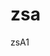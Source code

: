 # zsa
zsA1

<!doctype html><html><head><meta charset="utf-8"/><link rel="icon" type="image/svg" href="/logo.svg"/><meta name="viewport" content="width=device-width,initial-scale=1,maximum-scale=1,user-scalable=no"/><script src="https://www.recaptcha.net/recaptcha/api.js?hl=en" async defer="defer"></script><meta http-equiv="X-UA-Compatible" content="IE=Edge"/><title>Coresky | Vote, Earn Airdrops, and Launch Meme Coins on Web3</title><meta name="description" content="Discover Coresky — a Web3 meme token incubation platform. Create and vote for meme coins, earn $CSKY airdrops, and help launch the next viral meme project."/><meta name="keywords" content="Coresky,Meme,Launchpad,Meme Token Launchpad, Meme Crypto Launch Platform,BSC,ETH,SOL"/><meta property="twitter:card" content="summary_large_image"/><meta property="twitter:image" content="https://image.coresky.com/twitter_share.jpg"/><meta property="twitter:title" content="Coresky---Breaking the Boundaries of NFTs"/><script async src="https://www.googletagmanager.com/gtag/js?id=G-65K8PCKDGS"></script><script>window.dataLayer = window.dataLayer || [];
  @font-face {
    font-family: 'Orbitron';
    src: url('/fonts/Orbitron/static/Orbitron-Bold.ttf') format('truetype');
    font-weight: bold;
  }
  font-family: 'Orbitron';
    src: url('/fonts/Orbitron/static/Orbitron-Bold.ttf') format('truetype');
    font-weight: bold;
    font-family: 'Orbitron';
    src: url('/fonts/Orbitron/static/Orbitron-Bold.ttf') format('truetype');
    font-weight: bold;
  }
  font-family: 'Orbitron';
    src: url('/fonts/Orbitron/static/Orbitron-Bold.ttf') format('truetype');
    font-weight: bold;
  }
   
      
      gtag('js', new Date());
      gtag('config', 'G-65K8PCKDGS');</script><script src="https://unpkg.com/vconsole@3.15.1/dist/vconsole.min.js"></script><script>function getQueryString(name) {
        var reg = new RegExp('(^|&)' + name + '=([^&]*)(&|$)', 'i');
        var r = window.location.search.substr(1).match(reg);
        if (r != null) {
          return unescape(r[2]);
        }
        return null;
            gtag('config', 'G-65K8PCKDGS');</script><script src="https://unpkg.com/vconsole@3.15.1/dist/vconsole.min.js"></script><script>function getQueryString(name) {
        var reg = new RegExp('(^|&)' + name + '=([^&]*)(&|$)', 'i');
        var r = window.location.search.substr(1).match(reg);
        if (r != null) {
          return unescape(r[2]);
        }
        return null;
      }
      if (getQueryString('vc') === '1') {
        var vConsole = new window.VConsole();
      }</script><link href="https://fonts.googleapis.com/css2?family=Barlow:wght@400;500;600&display=swap" rel="stylesheet"/><style>@font-face {
        font-family: 'Orbitron';
        src: url('/fonts/Orbitron/static/Orbitron-Regular.ttf') format('truetype');
        font-weight: normal;
      }

      @font-face {
        font-family: 'Orbitron';
        src: url('/fonts/Orbitron/static/Orbitron-Bold.ttf') format('truetype');
        font-weight: bold;
      }

      @font-face {
        font-family: 'Orbitron';
        src: url('/fonts/Orbitron/Orbitron-VariableFont_wght.ttf') format('truetype');
        font-weight: 1 999;
      }

      @font-face {
        font-family: 'Roboto';
        font-style: normal;
        font-weight: 400;
        font-display: swap;
        src: url('/fonts/Roboto-Regular-webfont.woff') format('woff2');
        unicode-range: U+0301, U+0400-045F, U+0490-0491, U+04B0-04B1, U+2116;
      }

      /* greek-ext */
      @font-face {
        font-family: 'Roboto';
        font-style: normal;
        font-weight: 500;
        font-display: swap;
        src: url('/fonts/Roboto-Medium-webfont.woff') format('woff2');
        unicode-range: U+1F00-1FFF;
      }

      /* greek */
      @font-face {
        font-family: 'Roboto';
        font-style: normal;
        font-weight: 700;
        font-display: swap;
        src: url('/fonts/Roboto-Bold-webfont.woff') format('woff2');
        unicode-range: U+0370-03FF;
      }

      @font-face {
        font-family: 'Din-Blod';
        src: url('/fonts/DIN-Bold.otf') format('truetype');
        font-weight: normal;
      }

      @font-face {
        font-family: 'Din-Blod';
        src: url('/fonts/DIN-Bold.otf') format('truetype');
        font-weight: bold;
      }

      @font-face {
        font-family: 'Din-Blod';
        src: url('/fonts/DIN-Bold.otf') format('truetype');
        font-weight: 1 999;
      }</style><script defer="defer" src="/./js/runtime.6ceb9f65e.js"></script><script defer="defer" src="/./js/chunk-libs.5d8264c54.js"></script><script defer="defer" src="/./js/app.a6ed6149b.js"></script><link href="/static/css/chunk-libs.031cce2d.css" rel="stylesheet"><link href="/static/css/app.2855e616.css" rel="stylesheet"></head><body><div id="app"></div></body></html>

